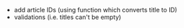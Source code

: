 - add article IDs (using function which converts title to ID)
- validations (i.e. titles can't be empty)

